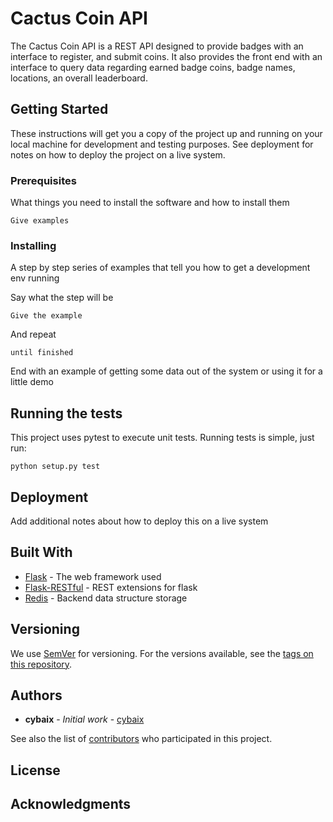 # Cactus Coin API
The Cactus Coin API is a REST API designed to provide badges with an interface to register, and submit coins. It also provides the front end with an interface to query data regarding earned badge coins, badge names, locations, an overall leaderboard.


## Getting Started

These instructions will get you a copy of the project up and running on your local machine for development and testing purposes. See deployment for notes on how to deploy the project on a live system.

### Prerequisites

What things you need to install the software and how to install them

```
Give examples
```

### Installing

A step by step series of examples that tell you how to get a development env running

Say what the step will be

```
Give the example
```

And repeat

```
until finished
```

End with an example of getting some data out of the system or using it for a little demo

## Running the tests

This project uses pytest to execute unit tests.  Running tests is simple, just run:

```
python setup.py test
```

## Deployment

Add additional notes about how to deploy this on a live system

## Built With

* [Flask](http://flask.pocoo.org/) - The web framework used
* [Flask-RESTful](https://flask-restful.readthedocs.io/) - REST extensions for flask
* [Redis](https://redislabs.com/lp/python-redis/) - Backend data structure storage

## Versioning

We use [SemVer](http://semver.org/) for versioning. For the versions available, see the [tags on this repository](https://github.com/erikwilson/CactusCon7). 

## Authors

* **cybaix** - *Initial work* - [cybaix](https://github.com/cybaix)

See also the list of [contributors](https://github.com/your/project/contributors) who participated in this project.

## License


## Acknowledgments


